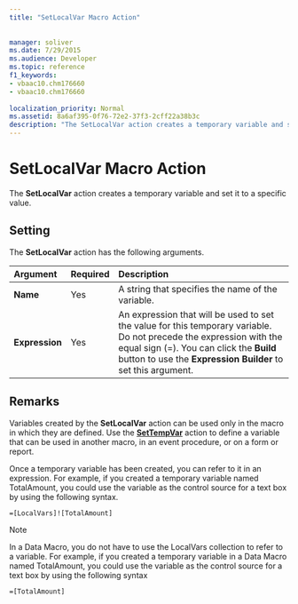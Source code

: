 ```yaml
---
title: "SetLocalVar Macro Action"
 
 
manager: soliver
ms.date: 7/29/2015
ms.audience: Developer
ms.topic: reference
f1_keywords:
- vbaac10.chm176660
- vbaac10.chm176660
  
localization_priority: Normal
ms.assetid: 8a6af395-0f76-72e2-37f3-2cff22a38b3c
description: "The SetLocalVar action creates a temporary variable and set it to a specific value."
---
```


# SetLocalVar Macro Action

The **SetLocalVar** action creates a temporary variable and set it to a specific value. 
  
## Setting

The **SetLocalVar** action has the following arguments. 
  
|**Argument**|**Required**|**Description**|
|:-----|:-----|:-----|
|**Name** <br/> |Yes  <br/> |A string that specifies the name of the variable.  <br/> |
|**Expression** <br/> |Yes  <br/> |An expression that will be used to set the value for this temporary variable. Do not precede the expression with the equal sign (=). You can click the **Build** button to use the **Expression Builder** to set this argument.  <br/> |
   
## Remarks

Variables created by the **SetLocalVar** action can be used only in the macro in which they are defined. Use the **[SetTempVar](settempvar-macro-action.md)** action to define a variable that can be used in another macro, in an event procedure, or on a form or report. 
  
Once a temporary variable has been created, you can refer to it in an expression. For example, if you created a temporary variable named TotalAmount, you could use the variable as the control source for a text box by using the following syntax.
  
```
=[LocalVars]![TotalAmount]
```

> [!NOTE]
> In a Data Macro, you do not have to use the LocalVars collection to refer to a variable. For example, if you created a temporary variable in a Data Macro named TotalAmount, you could use the variable as the control source for a text box by using the following syntax
  
 `=[TotalAmount]`
  

